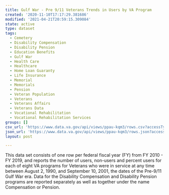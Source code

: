 ```yaml
---
title: Gulf War - Pre 9/11 Veterans Trends in Users by VA Program
created: '2020-11-10T17:17:29.381686'
modified: '2021-04-21T20:59:15.309084'
state: active
type: dataset
tags:
  - Cemetery
  - Disability Compensation
  - Disability Pension
  - Education Benefits
  - Gulf War
  - Health Care
  - Healthcare
  - Home Loan Guaranty
  - Life Insurance
  - Memorial
  - Memorials
  - Pension
  - Veteran Population
  - Veterans
  - Veterans Affairs
  - Veterans Data
  - Vocational Rehabilitation
  - Vocational Rehabilitation Services
groups: []
csv_url: 'https://www.data.va.gov/api/views/ppau-kqm3/rows.csv?accessType=DOWNLOAD'
json_url: 'https://www.data.va.gov/api/views/ppau-kqm3/rows.json?accessType=DOWNLOAD'
layout: post

---
```

This data set consists of one row per federal fiscal year (FY) from FY 2010 - FY 2019, and reports the number of users, non-users and percent users for each of eight VA programs for Veterans who were in service at any time between August 2, 1990, and September 10, 2001, the dates of the Pre-9/11 Gulf War era. Data for the Disability Compensation and Disability Pension programs are reported separately as well as together under the name Compensation or Pension.
